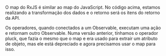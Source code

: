O map do RxJS é similar ao map do JavaScript. No código acima, estamos realizando a transformação dos dados e o retorno será os itens do retorno da API.


Os operadores, quando conectados a um Observable, executam uma ação e retornam outro Observable. Numa versão anterior, tínhamos o operador pluck, que fazia o mesmo que o map e era usado para extrair um atributo de objeto, mas ele está depreciado e agora precisamos usar o map para isso.

